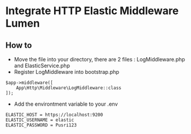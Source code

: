 # Integrate HTTP Elastic Middleware Lumen

## How to


* Move the file into your directory, there are 2 files : LogMiddleware.php and ElasticService.php
* Register LogMiddleware into bootstrap.php
```
$app->middleware([
    App\Http\Middleware\LogMiddleware::class
]);
```

* Add the environtment variable to your .env
```
ELASTIC_HOST = https://localhost:9200
ELASTIC_USERNAME = elastic
ELASTIC_PASSWORD = Pusri123

```

